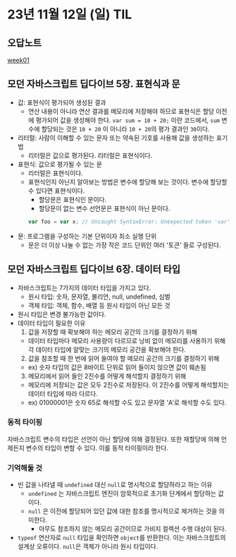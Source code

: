 # 23년 11월 12일 (일) TIL

## 오답노트

[week01](../../curriculum/week01/README.md)

## 모던 자바스크립트 딥다이브 5장. 표현식과 문

- 값: 표현식이 평가되어 생성된 결과
  - 연산 내용이 아니라 연산 결과를 메모리에 저장해야 하므로 표현식은 할당 이전에 평가되어 값을 생성해야 한다. `var sum = 10 + 20;` 이란 코드에서, `sum` 변수에 할당되는 것은 `10 + 20` 이 아니라 `10 + 20`의 평가 결과인 `30`이다.
- 리터럴: 사람이 이해할 수 있는 문자 또는 약속된 기호를 사용해 값을 생성하는 표기법
  - 리터럴은 값으로 평가된다. 리터럴은 표현식이다.
- 표현식: 값으로 평가될 수 있는 문
  - 리터럴은 표현식이다.
  - 표현식인지 아닌지 알아보는 방법은 변수에 할당해 보는 것이다. 변수에 할당할 수 있다면 표현식이다.
    - 할당문은 표현식인 문이다.
    - 할당문이 없는 변수 선언문은 표현식이 아닌 문이다.
    ```js
    var foo = var x; // Uncaught SyntaxError: Unexpected token 'var'
    ```
- 문: 프로그램을 구성하는 기본 단위이자 최소 실행 단위
  - 문은 더 이상 나눌 수 없는 가장 작은 코드 단위인 여러 '토큰' 들로 구성된다.

## 모던 자바스크립트 딥다이브 6장. 데이터 타입

- 자바스크립트는 7가지의 데이터 타입을 가지고 있다.
  - 원시 타입: 숫자, 문자열, 불리언, null, undefined, 심벌
  - 객체 타입: 객체, 함수, 배열 등 원시 타입이 아닌 모든 것
- 원시 타입은 변경 불가능한 값이다.
- 데이터 타입이 필요한 이유
  1. 값을 저장할 때 확보해야 하는 메모리 공간의 크기를 결정하기 위해
  - 데이터 타입마다 메모리 사용량이 다르므로 낭비 없이 메모리를 사용하기 위해 각 데이터 타입에 알맞는 크기의 메모리 공간을 확보해야 한다.
  2. 값을 참조할 때 한 번에 읽어 들여야 할 메모리 공간의 크기를 결정하기 위해
  - ex) 숫자 타입의 값은 8바이트 단위로 읽어 들이지 않으면 값이 훼손됨
  3. 메모리에서 읽어 들인 2진수를 어떻게 해석할지 결정하기 위해
  - 메모리에 저장되는 값은 모두 2진수로 저장된다. 이 2진수를 어떻게 해석할지는 데이터 타입에 따라 다르다.
  - ex) 01000001은 숫자 65로 해석할 수도 있고 문자열 'A'로 해석할 수도 있다.

### 동적 타이핑

자바스크립트 변수의 타입은 선언이 아닌 할당에 의해 결정된다. 또한 재할당에 의해 언제든지 변수의 타입이 변할 수 있다. 이를 동적 타이핑이라 한다.

### 기억해둘 것

- 빈 값을 나타낼 때 `undefined` 대신 `null`로 명시적으로 할당하라고 하는 이유
  - `undefined` 는 자바스크립트 엔진이 암묵적으로 초기화 단계에서 할당하는 값이다.
  - `null` 은 이전에 할당되어 있던 값에 대한 참조를 명시적으로 제거하는 것을 의미한다.
    - 아무도 참조하지 않는 메모리 공간이므로 가비지 컬렉션 수행 대상이 된다.
- `typeof` 연산자로 `null` 타입을 확인하면 `object`를 반환한다. 이는 자바스크립트의 설계상 오류이다. `null`은 객체가 아니라 원시 타입이다.
